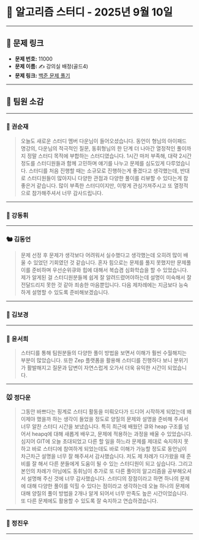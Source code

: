 # 📘 알고리즘 스터디 - 2025년 9월 10일

---

## 🔗 문제 링크

- **문제 번호:** 11000
- **문제 이름:** ✍️ 강의실 배정(골드4)
- **문제 링크:** [백준 문제 풀기](https://www.acmicpc.net/problem/11000)

---

## 💬 팀원 소감

---

### 🐥 권순재

> 오늘도 새로운 스터디 멤버 다운님이 들어오셨습니다. 동언이 형님의 아이패드 명강의, 다운님의 적극적인 질문, 동휘형님의 한 단계 더 나아간 열정적인 풀이까지 정말 스터디 목적에 부합하는 스터디였습니다.
1시간 마저 부족해, 대략 2시간정도를 스터디원들과 함께 고민하며 얘기를 나누고 문제를 심도있게 다루었습니다. 스터디를 처음 진행할 때는 소규모로 진행하는게 좋겠다고 생각했는데, 반대로 스터디원들이 많아지니 다양한 관점과 다양한 풀이를 리뷰할 수 있다는게 참 좋은거 같습니다. 많이 부족한 스터디이지만, 이렇게 관심가져주시고 또 열정적으로 참가해주셔서 너무 감사드립니다.

---

### 🐰 강동휘

> 

---

### 🐿️ 김동언

> 문제 선정 후 문제가 생각보다 어려워서 실수했다고 생각했는데 오히려 많이 배울 수 있었던 기회였던 것 같습니다. 혼자 힘으로는 문제를 풀지 못했지만 문제풀이를 준비하며 우선순위큐와 힙에 대해서 복습겸 심화학습을 할 수 있었습니다. 제가 알게된 걸 스터디원분들께 쉽게 잘 알려드렸어야하는데 설명이 미숙해서 잘 전달드리지 못한 것 같아 죄송한 마음뿐입니다. 다음 제차례에는 지금보다 능숙하게 설명할 수 있도록 준비해보겠습니다.

---

### 🐺 김보경

> 

---

### 🦊 윤서희

> 스터디를 통해 팀원분들의 다양한 풀이 방법을 보면서 이해가 훨씬 수월해지는 부분이 많았습니다. 또한 Zep 플랫폼을 활용해 스터디를 진행하다 보니 분위기가 활발해지고 질문과 답변이 자연스럽게 오가서 더욱 유익한 시간이 되었습니다.

---

### 🐭 정다운

> 그동안 바쁘다는 핑계로 스터디 활동을 미뤄오다가 드디어 시작하게 되었는데 왜 이제야 했을까 하는 생각이 들었을 정도로 양질의 문제와 설명을 준비해 주셔서 너무 알찬 스터디 시간을 보냈습니다. 특히 최근에 배웠던 큐와 heap 구조를 넘어서 heapq에 대해 새롭게 배우고, 문제에 적용하는 과정을 배울 수 있었습니다. 심지어 GIT에 오늘 초대되었고 다른 할 일을 하느라 문제를 제대로 숙지하지 못하고 바로 스터디에 참여하게 되었는데도 바로 이해가 가능할 정도로 동언님이 차근차근 설명을 너무 잘 해주셔서 감사했습니다. 저도 제 차례가 다가왔을 때 준비를 잘 해서 다른 분들에게 도움이 될 수 있는 스터디원이 되고 싶습니다. 그리고 본인의 차례가 아님에도 동휘님이 추가로 또 다른 풀이의 알고리즘을 공부해오셔서 설명해 주신 것에 너무 감사했습니다. 스터디의 장점이라고 하면 하나의 문제에 대해 다양한 풀이를 익힐 수 있다는 점이라고 생각하는데 오늘 하나의 문제에 대해 양질의 풀이 방법을 2개나 알게 되어서 너무 만족도 높은 시간이었습니다. 또 다른 문제에도 활용할 수 있도록 잘 숙지하고 연습하겠습니다.

---

### 🐳 정진우

> 

---



